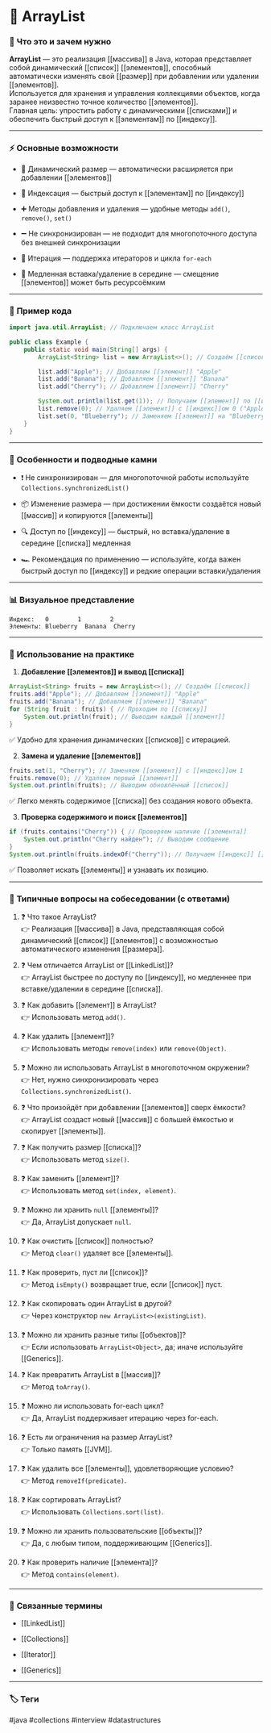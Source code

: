 # 📄 **ArrayList**

### 📝 **Что это и зачем нужно**

**ArrayList** — это реализация [[массива]] в Java, которая представляет собой динамический [[список]] [[элементов]], способный автоматически изменять свой [[размер]] при добавлении или удалении [[элементов]].  
Используется для хранения и управления коллекциями объектов, когда заранее неизвестно точное количество [[элементов]].  
Главная цель: упростить работу с динамическими [[списками]] и обеспечить быстрый доступ к [[элементам]] по [[индексу]].

---

### ⚡ **Основные возможности**

- 📍 Динамический размер — автоматически расширяется при добавлении [[элементов]]
    
- 🔑 Индексация — быстрый доступ к [[элементам]] по [[индексу]]
    
- ➕ Методы добавления и удаления — удобные методы `add()`, `remove()`, `set()`
    
- ➖ Не синхронизирован — не подходит для многопоточного доступа без внешней синхронизации
    
- 🔄 Итерация — поддержка итераторов и цикла `for-each`
    
- 🚫 Медленная вставка/удаление в середине — смещение [[элементов]] может быть ресурсоёмким
    

---

### 📌 **Пример кода**

```java
import java.util.ArrayList; // Подключаем класс ArrayList

public class Example {
    public static void main(String[] args) {
        ArrayList<String> list = new ArrayList<>(); // Создаём [[список]] строк

        list.add("Apple"); // Добавляем [[элемент]] "Apple"
        list.add("Banana"); // Добавляем [[элемент]] "Banana"
        list.add("Cherry"); // Добавляем [[элемент]] "Cherry"

        System.out.println(list.get(1)); // Получаем [[элемент]] по [[индексу]] 1 ("Banana")
        list.remove(0); // Удаляем [[элемент]] с [[индекс]]ом 0 ("Apple")
        list.set(0, "Blueberry"); // Заменяем [[элемент]] на "Blueberry"
    }
}
```

---

### 🧠 **Особенности и подводные камни**

- ❗ Не синхронизирован — для многопоточной работы используйте `Collections.synchronizedList()`
    
- 📦 Изменение размера — при достижении ёмкости создаётся новый [[массив]] и копируются [[элементы]]
    
- 🔍 Доступ по [[индексу]] — быстрый, но вставка/удаление в середине [[списка]] медленная
    
- 🏎 Рекомендация по применению — используйте, когда важен быстрый доступ по [[индексу]] и редкие операции вставки/удаления
    

---

### 📊 **Визуальное представление**

```
Индекс:   0        1        2
Элементы: Blueberry  Banana  Cherry
```

---

### 💼 **Использование на практике**

1. **Добавление [[элементов]] и вывод [[списка]]**
    

```java
ArrayList<String> fruits = new ArrayList<>(); // Создаём [[список]]
fruits.add("Apple"); // Добавляем [[элемент]] "Apple"
fruits.add("Banana"); // Добавляем [[элемент]] "Banana"
for (String fruit : fruits) { // Проходим по [[списку]]
    System.out.println(fruit); // Выводим каждый [[элемент]]
}
```

✅ Удобно для хранения динамических [[списков]] с итерацией.

2. **Замена и удаление [[элементов]]**
    

```java
fruits.set(1, "Cherry"); // Заменяем [[элемент]] с [[индекс]]ом 1
fruits.remove(0); // Удаляем первый [[элемент]]
System.out.println(fruits); // Выводим обновлённый [[список]]
```

✅ Легко менять содержимое [[списка]] без создания нового объекта.

3. **Проверка содержимого и поиск [[элементов]]**
    

```java
if (fruits.contains("Cherry")) { // Проверяем наличие [[элемента]]
    System.out.println("Cherry найден"); // Выводим сообщение
}
System.out.println(fruits.indexOf("Cherry")); // Получаем [[индекс]] [[элемента]]
```

✅ Позволяет искать [[элементы]] и узнавать их позицию.

---

### 🎯 **Типичные вопросы на собеседовании (с ответами)**

1. ❓ Что такое ArrayList?  
    👉 Реализация [[массива]] в Java, представляющая собой динамический [[список]] [[элементов]] с возможностью автоматического изменения [[размера]].
    
2. ❓ Чем отличается ArrayList от [[LinkedList]]?  
    👉 ArrayList быстрее по доступу по [[индексу]], но медленнее при вставке/удалении в середине [[списка]].
    
3. ❓ Как добавить [[элемент]] в ArrayList?  
    👉 Использовать метод `add()`.
    
4. ❓ Как удалить [[элемент]]?  
    👉 Использовать методы `remove(index)` или `remove(Object)`.
    
5. ❓ Можно ли использовать ArrayList в многопоточном окружении?  
    👉 Нет, нужно синхронизировать через `Collections.synchronizedList()`.
    
6. ❓ Что произойдёт при добавлении [[элементов]] сверх ёмкости?  
    👉 ArrayList создаст новый [[массив]] с большей ёмкостью и скопирует [[элементы]].
    
7. ❓ Как получить размер [[списка]]?  
    👉 Использовать метод `size()`.
    
8. ❓ Как заменить [[элемент]]?  
    👉 Использовать метод `set(index, element)`.
    
9. ❓ Можно ли хранить `null` [[элементы]]?  
    👉 Да, ArrayList допускает `null`.
    
10. ❓ Как очистить [[список]] полностью?  
    👉 Метод `clear()` удаляет все [[элементы]].
    
11. ❓ Как проверить, пуст ли [[список]]?  
    👉 Метод `isEmpty()` возвращает true, если [[список]] пуст.
    
12. ❓ Как скопировать один ArrayList в другой?  
    👉 Через конструктор `new ArrayList<>(existingList)`.
    
13. ❓ Можно ли хранить разные типы [[объектов]]?  
    👉 Если использовать `ArrayList<Object>`, да; иначе используйте [[Generics]].
    
14. ❓ Как превратить ArrayList в [[массив]]?  
    👉 Метод `toArray()`.
    
15. ❓ Можно ли использовать for-each цикл?  
    👉 Да, ArrayList поддерживает итерацию через for-each.
    
16. ❓ Есть ли ограничения на размер ArrayList?  
    👉 Только память [[JVM]].
    
17. ❓ Как удалить все [[элементы]], удовлетворяющие условию?  
    👉 Метод `removeIf(predicate)`.
    
18. ❓ Как сортировать ArrayList?  
    👉 Использовать `Collections.sort(list)`.
    
19. ❓ Можно ли хранить пользовательские [[объекты]]?  
    👉 Да, с любым типом, поддерживающим [[Generics]].
    
20. ❓ Как проверить наличие [[элемента]]?  
    👉 Метод `contains(element)`.
    

---

### 🔗 **Связанные термины**

- [[LinkedList]]
    
- [[Collections]]
    
- [[Iterator]]
    
- [[Generics]]
    

---

### 🏷 **Теги**

#java #collections #interview #datastructures